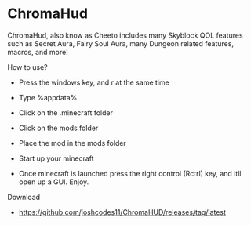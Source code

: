 # ChromaHud

ChromaHud, also know as Cheeto includes many Skyblock QOL features such as Secret Aura, Fairy Soul Aura, many Dungeon related features, macros, and more!

How to use?
- Press the windows key, and r at the same time
- Type %appdata%
- Click on the .minecraft folder
- Click on the mods folder
- Place the mod in the mods folder
- Start up your minecraft

- Once minecraft is launched press the right control (Rctrl) key, and itll open up a GUI. Enjoy. 

Download
- https://github.com/joshcodes11/ChromaHUD/releases/tag/latest
